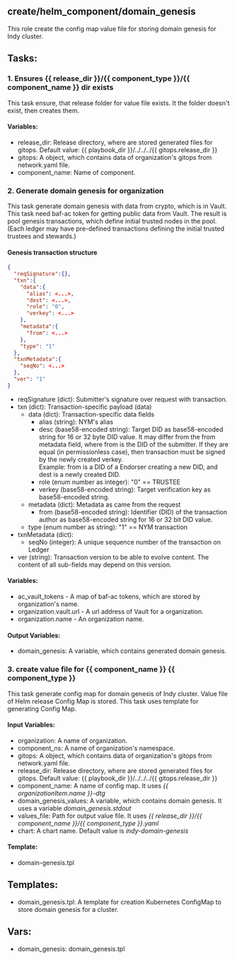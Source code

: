 ## create/helm_component/domain_genesis
This role create the config map value file for storing domain genesis for Indy cluster.

## Tasks:
### 1. Ensures {{ release_dir }}/{{ component_type }}/{{ component_name }} dir exists
This task ensure, that release folder for value file exists.
It the folder doesn't exist, then creates them.

#### Variables:
 - release_dir: Release directory, where are stored generated files for gitops. Default value: {{ playbook_dir }}/../../../{{ gitops.release_dir }}
 - gitops: A object, which contains data of organization's gitops from network.yaml file.
 - component_name: Name of component.

### 2. Generate domain genesis for organization
This task generate domain genesis with data from crypto, which is in Vault.
This task need baf-ac token for getting public data from Vault.
The result is pool genesis transactions, which define initial trusted nodes in the pool.
(Each ledger may have pre-defined transactions defining the initial trusted trustees and stewards.)

#### Genesis transaction structure
```json
{
  "reqSignature":{},
  "txn":{
    "data":{
      "alias": <...>,
      "dest": <...>,
      "role": "0",
      "verkey": <...>
    },
    "metadata":{
      "from": <...>
    },
    "type": "1"
  },
  "txnMetadata":{
    "seqNo": <...>
  },
  "ver": "1"
}
```
- reqSignature (dict): Submitter's signature over request with transaction.
- txn (dict): Transaction-specific payload (data)
    - data (dict): Transaction-specific data fields
        - alias (string): NYM's alias
        - desc (base58-encoded string): Target DID as base58-encoded string for 16 or 32 byte DID value. It may differ from the from metadata field, where from is the DID of the submitter. If they are equal (in permissionless case), then transaction must be signed by the newly created verkey. <br>Example: from is a DID of a Endorser creating a new DID, and dest is a newly created DID.
        - role (enum number as integer): "0" == TRUSTEE
        - verkey (base58-encoded string): Target verification key as base58-encoded string.
    - metadata (dict): Metadata as came from the request
        - from (base58-encoded string): Identifier (DID) of the transaction author as base58-encoded string for 16 or 32 bit DID value.
    - type (enum number as string): "1" == NYM transaction
- txnMetadata (dict):
    - seqNo (integer): A unique sequence number of the transaction on Ledger
- ver (string): Transaction version to be able to evolve content. The content of all sub-fields may depend on this version.

    
#### Variables:
 - ac_vault_tokens - A map of baf-ac tokens, which are stored by organization's name.
 - organization.vault.url - A url address of Vault for a organization.
 - organization.name - An organization name.

#### Output Variables:
 - domain_genesis: A variable, which contains generated domain genesis.

### 3. create value file for {{ component_name }} {{ component_type }}
This task generate config map for domain genesis of Indy cluster.
Value file of Helm release Config Map is stored.
This task uses template for generating Config Map.

#### Input Variables:
 - organization: A name of organization.
 - component_ns: A name of organization's namespace.
 - gitops: A object, which contains data of organization's gitops from network.yaml file.
 - release_dir: Release directory, where are stored generated files for gitops. Default value: {{ playbook_dir }}/../../../{{ gitops.release_dir }}
 - component_name: A name of config map. It uses *{{ organizationItem.name }}-dtg*
 - domain_genesis_values: A variable, which contains domain genesis. It uses a variable *domain_genesis.stdout* 
 - values_file: Path for output value file. It uses *{{ release_dir }}/{{ component_name }}/{{ component_type }}.yaml*
 - chart: A chart name. Default value is *indy-domain-genesis* 

#### Template:
 - domain-genesis.tpl

## Templates:
 - domain_genesis.tpl: A template for creation Kubernetes ConfigMap to store domain genesis for a cluster.

## Vars:
 - domain_genesis: domain_genesis.tpl